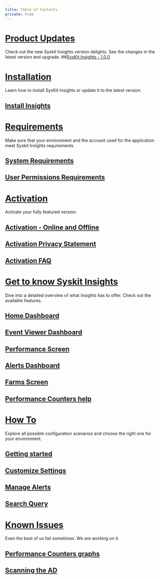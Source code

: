 ```yaml
---
title: Table of Contents
private: true
---
```


# [Product Updates](product-updates)
Check out the new Syskit Insights version delights. See the changes in the latest version and upgrade. 
##[SysKit Insights - 1.0.0](insights-release-note.md)

# [Installation](installation)
Learn how to install SysKit Insights or update it to the latest version. 
## [Install Insights](install-insights.md)

# [Requirements](requirements)
Make sure that your environment and the account used for the application meet Syskit Insights requirements.
## [System Requirements](system-requirements.md)
## [User Permissions Requirements](user-permissions-requirements.md)

# [Activation](activation)
Activate your fully featured version.
## [Activation - Online and Offline](online-offline-activation.md)
## [Activation Privacy Statement](activation-privacy-statement.md)
## [Activation FAQ](activation-faq.md)

# [Get to know Syskit Insights](get-to-know-insights)
Dive into a detailed overview of what Insights has to offer. Check out the available features. 
## [Home Dashboard](insights-home.md)
## [Event Viewer Dashboard](event-viewer.md)
## [Performance Screen](performance-screen.md)
## [Alerts Dashboard](insights-alerts.md)
## [Farms Screen](farms-screen.md)
## [Performance Counters help](performance-counters.md)

# [How To](how-to)
Explore all possible configuration scenarios and choose the right one for your environment.
## [Getting started](getting-started.md)
## [Customize Settings](customize-settings.md)
## [Manage Alerts](manage-alerts.md)
## [Search Query](search-query.md)

# [Known Issues](known-issues)
Even the best of us fail sometimes. We are working on it. 
## [Performance Counters graphs](performance-counters-laptop-sleeping.md)
## [Scanning the AD](scan-ad-server-number.md)
